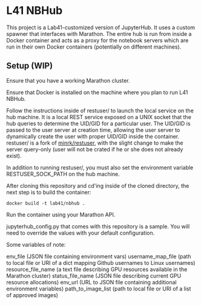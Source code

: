 # L41 NBHub

This project is a Lab41-customized version of JupyterHub. It uses a custom spawner that interfaces with Marathon. The entire hub is run from inside a Docker container and acts as a proxy for the notebook servers which are run in their own Docker containers (potentially on different machines).

## Setup (WIP)

Ensure that you have a working Marathon cluster.

Ensure that Docker is installed on the machine where you plan to run L41 NBHub.

Follow the instructions inside of restuser/ to launch the local service on the hub machine. It is a local REST service exposed on a UNIX socket that the hub queries to determine the UID/GID for a particular user. The UID/GID is passed to the user server at creation time, allowing the user server to dynamically create the user with proper UID/GID inside the container. restuser/ is a fork of [minrk/restuser](https://github.com/minrk/restuser), with the slight change to make the server query-only (user will not be crated if he or she does not already exist).

In addition to running restuser/, you must also set the environment variable RESTUSER_SOCK_PATH on the hub machine.

After cloning this repository and cd'ing inside of the cloned directory, the next step is to build the container:

`
docker build -t lab41/nbhub .
`

Run the container using your Marathon API.

jupyterhub_config.py that comes with this repository is a sample. You will need to override the values with your default configuration.

Some variables of note:

env_file (JSON file containing environment vars)
username_map_file (path to local file or URI of a dict mapping Github usernames to Linux usernames)
resource_file_name (a text file describing GPU resources available in the Marathon cluster)
status_file_name (JSON file describing current GPU resource allocations)
env_url (URL to JSON file containing additional environment variables)
path_to_image_list (path to local file or URI of a list of approved images)

